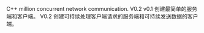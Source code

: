 <!--
 * @Author       : yaowenzhou
 * @Date         : 2021-03-31 16:05:50
 * @LastEditors  : yaowenzhou
 * @LastEditTime : 2021-04-05 14:19:44
 * @version      : 
 * @Description  : 
-->
C++ million concurrent network communication. V0.2
v0.1
创建最简单的服务端和客户端。
V0.2
创建可持续处理客户端请求的服务端和可持续发送数据的客户端。